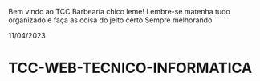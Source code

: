 Bem vindo ao TCC Barbearia chico leme!
Lembre-se matenha tudo organizado e faça as coisa do jeito certo
Sempre melhorando

11/04/2023
# TCC-WEB-TECNICO-INFORMATICA
